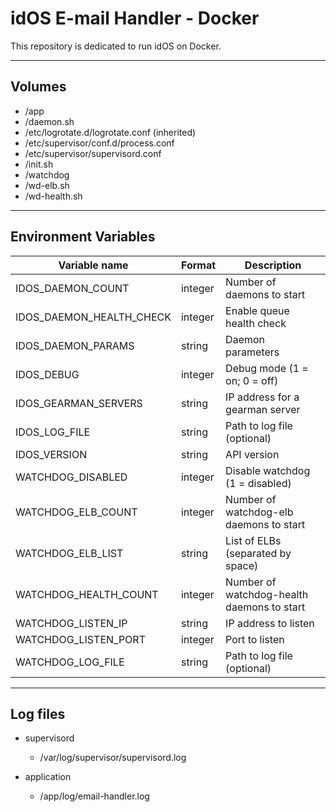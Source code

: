 # idOS E-mail Handler - Docker

This repository is dedicated to run idOS on Docker.

***

## Volumes

* /app
* /daemon.sh
* /etc/logrotate.d/logrotate.conf (inherited)
* /etc/supervisor/conf.d/process.conf
* /etc/supervisor/supervisord.conf
* /init.sh
* /watchdog
* /wd-elb.sh
* /wd-health.sh

***

## Environment Variables

Variable name            | Format  | Description
-------------------------|---------|------------
IDOS_DAEMON_COUNT        | integer | Number of daemons to start
IDOS_DAEMON_HEALTH_CHECK | integer | Enable queue health check
IDOS_DAEMON_PARAMS       | string  | Daemon parameters
IDOS_DEBUG               | integer | Debug mode (1 = on; 0 = off)
IDOS_GEARMAN_SERVERS     | string  | IP address for a gearman server
IDOS_LOG_FILE            | string  | Path to log file (optional)
IDOS_VERSION             | string  | API version
WATCHDOG_DISABLED        | integer | Disable watchdog (1 = disabled)
WATCHDOG_ELB_COUNT       | integer | Number of watchdog-elb daemons to start
WATCHDOG_ELB_LIST        | string  | List of ELBs (separated by space)
WATCHDOG_HEALTH_COUNT    | integer | Number of watchdog-health daemons to start
WATCHDOG_LISTEN_IP       | string  | IP address to listen
WATCHDOG_LISTEN_PORT     | integer | Port to listen
WATCHDOG_LOG_FILE        | string  | Path to log file (optional)

***

## Log files

+ supervisord
    * /var/log/supervisor/supervisord.log

+ application
    * /app/log/email-handler.log
